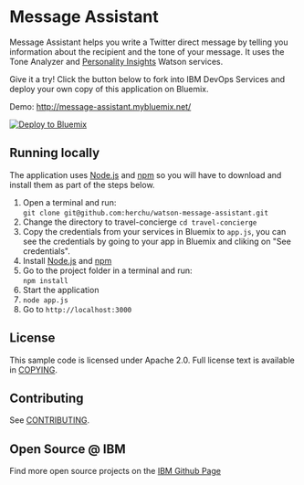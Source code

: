 # Message Assistant

  Message Assistant helps you write a Twitter direct message by telling you information about the recipient and the tone of your message. It uses the Tone Analyzer and [Personality Insights][service_url] Watson services.

Give it a try! Click the button below to fork into IBM DevOps Services and deploy your own copy of this application on Bluemix.

Demo: http://message-assistant.mybluemix.net/

[![Deploy to Bluemix](https://bluemix.net/deploy/button.png)](https://bluemix.net/deploy?repository=https://github.com/herchu/watson-message-assistant)


## Running locally
  The application uses [Node.js](http://nodejs.org/) and [npm](https://www.npmjs.com/) so you will have to download and install them as part of the steps below.

1. Open a terminal and run:  
    `git clone git@github.com:herchu/watson-message-assistant.git`
2. Change the directory to travel-concierge 
    `cd travel-concierge`
3. Copy the credentials from your services in Bluemix to `app.js`, you can see the credentials by going to your app in Bluemix and cliking on "See credentials".
4. Install [Node.js](http://nodejs.org/) and [npm](https://github.com/npm/npm)
5. Go to the project folder in a terminal and run:  
    `npm install`
6. Start the application
7.  `node app.js`
8. Go to `http://localhost:3000`


## License

  This sample code is licensed under Apache 2.0. Full license text is available in [COPYING](LICENSE).

## Contributing

  See [CONTRIBUTING](CONTRIBUTING.md).

## Open Source @ IBM
  Find more open source projects on the [IBM Github Page](http://ibm.github.io/)

[service_url]: http://www.ibm.com/smarterplanet/us/en/ibmwatson/developercloud/personality-insights.html
